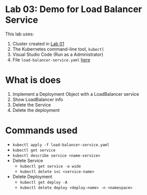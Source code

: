# Lab 03: Demo for Load Balancer Service
This lab uses:
1. Cluster created in [Lab 01](../lab01_create_K8s_cluster/README.md)
2. The Kubernetes command-line tool, ```kubectl```
3. Visual Studio Code (Run as a Administrator)
4. File ```load-balancer-service.yaml``` [here](../lab03_load_balancer_service_demo/load-balancer-service.yaml)

# What is does
1. Implement a Deployment Object with a LoadBalancer service
2. Show LoadBalancer info
3. Delete the Service
4. Delete the deployment


# Commands used
- ```kubectl apply -f load-balancer-service.yaml```
- ```kubectl get service```
- ```kubectl describe service <name-service>```
- Delete Service
    - ```kubectl get service -o wide```
    - ```kubectl delete svc <service-name>```
- Delete Deployment
    - ```kubectl get deploy -A```
    - ```kubectl delete deploy <deploy-name> -n <namespace>```
